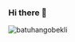 ### Hi there 👋 

<p align="left"> <img src="https://komarev.com/ghpvc/?username=batuhangobekli" alt="batuhangobekli" /> </p>

<!--
**batuhangobekli/batuhangobekli** is a ✨ _special_ ✨ repository because its `README.md` (this file) appears on your GitHub profile.

Here are some ideas to get you started:

- 🔭 I’m currently working on 
- 🌱 I’m currently learning ...
- 👯 I’m looking to collaborate on ...
- 🤔 I’m looking for help with ...
- 💬 Ask me about ...
- 📫 How to reach me: ...
- 😄 Pronouns: ...
- ⚡ Fun fact: ...
-->
